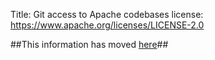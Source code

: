 Title: Git access to Apache codebases
license: https://www.apache.org/licenses/LICENSE-2.0

<script type="text/javascript">
location.href = location.href.replace(/^https?:\/\/[^\/]+\/dev\//, 'https://infra.apache.org/');
</script>

##This information has moved [here][1]##


  [1]: https://infra.apache.org/git.html
